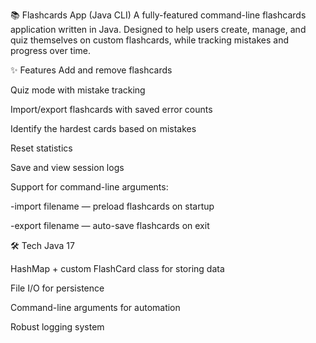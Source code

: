 📚 Flashcards App (Java CLI)
A fully-featured command-line flashcards application written in Java. Designed to help users create, manage, and quiz themselves on custom flashcards, while tracking mistakes and progress over time.

✨ Features
Add and remove flashcards

Quiz mode with mistake tracking

Import/export flashcards with saved error counts

Identify the hardest cards based on mistakes

Reset statistics

Save and view session logs

Support for command-line arguments:

-import filename — preload flashcards on startup

-export filename — auto-save flashcards on exit

🛠️ Tech
Java 17

HashMap + custom FlashCard class for storing data

File I/O for persistence

Command-line arguments for automation

Robust logging system

